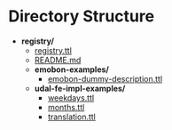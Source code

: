 # Directory Structure

- **registry/**
    - [registry.ttl](registry/registry.ttl)
    - [README.md](registry/README.md)
    - **emobon-examples/**
        - [emobon-dummy-description.ttl](registry/emobon-examples/emobon-dummy-description.ttl)
    - **udal-fe-impl-examples/**
        - [weekdays.ttl](registry/udal-fe-impl-examples/weekdays.ttl)
        - [months.ttl](registry/udal-fe-impl-examples/months.ttl)
        - [translation.ttl](registry/udal-fe-impl-examples/translation.ttl)